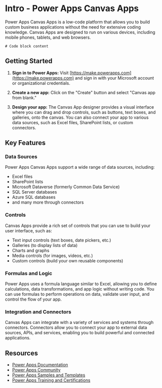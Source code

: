 # Intro - Power Apps Canvas Apps

Power Apps Canvas Apps is a low-code platform that allows you to build custom business applications without the need for extensive coding knowledge. Canvas Apps are designed to run on various devices, including mobile phones, tablets, and web browsers.

``` { .yaml .copy }
# Code block content
```

## Getting Started

1. **Sign in to Power Apps:** Visit [https://make.powerapps.com](https://make.powerapps.com) and sign in with your Microsoft account or organizational credentials.

2. **Create a new app:** Click on the "Create" button and select "Canvas app from blank."

3. **Design your app:** The Canvas App designer provides a visual interface where you can drag and drop controls, such as buttons, text boxes, and galleries, onto the canvas. You can also connect your app to various data sources, such as Excel files, SharePoint lists, or custom connectors.

## Key Features

### Data Sources

Power Apps Canvas Apps support a wide range of data sources, including:

- Excel files
- SharePoint lists
- Microsoft Dataverse (formerly Common Data Service)
- SQL Server databases
- Azure SQL databases
- and many more through connectors

### Controls

Canvas Apps provide a rich set of controls that you can use to build your user interface, such as:

- Text input controls (text boxes, date pickers, etc.)
- Galleries (to display lists of data)
- Charts and graphs
- Media controls (for images, videos, etc.)
- Custom controls (build your own reusable components)

### Formulas and Logic

Power Apps uses a formula language similar to Excel, allowing you to define calculations, data transformations, and app logic without writing code. You can use formulas to perform operations on data, validate user input, and control the flow of your app.

### Integration and Connectors

Canvas Apps can integrate with a variety of services and systems through connectors. Connectors allow you to connect your app to external data sources, APIs, and services, enabling you to build powerful and connected applications.

## Resources

- [Power Apps Documentation](https://docs.microsoft.com/en-us/powerapps/)
- [Power Apps Community](https://powerusers.microsoft.com/t5/Power-Apps-Community/ct-p/PowerApps1)
- [Power Apps Samples and Templates](https://docs.microsoft.com/en-us/powerapps/sample-apps/)
- [Power Apps Training and Certifications](https://docs.microsoft.com/en-us/learn/browse/?products=power-apps)

